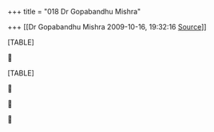 +++
title = "018 Dr Gopabandhu Mishra"

+++
[[Dr Gopabandhu Mishra	2009-10-16, 19:32:16 [Source](https://groups.google.com/g/bvparishat/c/UDoGc9UjN-o)]]



[TABLE]



[TABLE]







